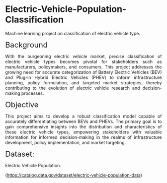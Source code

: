 # Electric-Vehicle-Population-Classification
Machine learning project on classification of electric vehicle type.

<font size="5">Background</font>
<p style='text-align: justify;'> With the burgeoning electric vehicle market, precise classification of electric vehicle types becomes pivotal for stakeholders such as manufacturers, policymakers, and consumers. This project addresses the growing need for accurate categorization of Battery Electric Vehicles (BEV) and Plug-in Hybrid Electric Vehicles (PHEV) to inform infrastructure planning, policy formulation, and targeted market strategies, thereby contributing to the evolution of electric vehicle research and decision-making processes.</p>

<font size="5">Objective</font>
<p style='text-align: justify;'> This project aims to develop a robust classification model capable of accurately differentiating between BEVs and PHEVs. The primary goal is to gain comprehensive insights into the distribution and characteristics of these electric vehicle types, empowering stakeholders with valuable information for informed decision-making in the realms of infrastructure development, policy implementation, and market targeting.</p>

<font size="5">Dataset:</font>
<p style='text-align: justify;'> Electric Vehicle Population. </p>

(https://catalog.data.gov/dataset/electric-vehicle-population-data)
